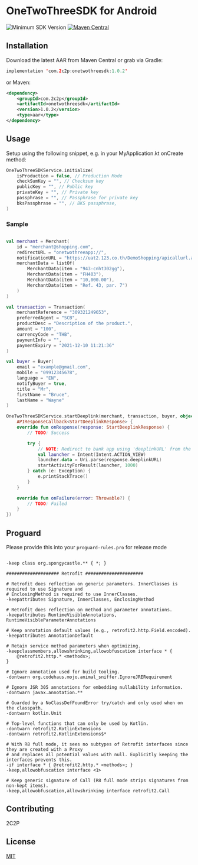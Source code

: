 # OneTwoThreeSDK for Android

![Minimum SDK Version](https://img.shields.io/badge/minSdkVersion-23-brightgreen)
[![Maven Central](https://maven-badges.herokuapp.com/maven-central/com.2c2p/onetwothreesdk/badge.svg)](https://search.maven.org/artifact/com.2c2p/onetwothreesdk)

## Installation

Download the latest AAR from Maven Central or grab via Gradle:

```kotlin
implementation 'com.2c2p:onetwothreesdk:1.0.2'
```


or Maven:

```xml
<dependency>
    <groupId>com.2c2p</groupId>
    <artifactId>onetwothreesdk</artifactId>
    <version>1.0.2</version>
    <type>aar</type>
</dependency>
```

## Usage

Setup using the following snippet, e.g. in your MyApplication.kt onCreate method:

```kotlin
OneTwoThreeSDKService.initialize(
    isProduction = false, // Production Mode
    checkSumKey = "", // Checksum key
    publicKey = "", // Public key
    privateKey = "", // Private key
    passphrase = "", // Passphrase for private key
    bksPassphrase = "", // BKS passphrase,
)
```

### Sample

```kotlin

val merchant = Merchant(
    id = "merchant@shopping.com",
    redirectURL = "onetwothreeapp://",
    notificationURL = "https://uat2.123.co.th/DemoShopping/apicallurl.aspx",
    merchantData = listOf(
        MerchantData(item = "943-cnht302gg"),
        MerchantData(item = "FH403"),
        MerchantData(item = "10,000.00"),
        MerchantData(item = "Ref. 43, par. 7")
    )
)

val transaction = Transaction(
    merchantReference = "309321249653",
    preferredAgent = "SCB",
    productDesc = "Description of the product.",
    amount = "100",
    currencyCode = "THB",
    paymentInfo = "",
    paymentExpiry = "2021-12-10 11:21:36"
)

val buyer = Buyer(
    email = "example@gmail.com",
    mobile = "09912345678",
    language = "EN",
    notifyBuyer = true,
    title = "Mr",
    firstName = "Bruce",
    lastName = "Wayne"
)

OneTwoThreeSDKService.startDeeplink(merchant, transaction, buyer, object :
    APIResponseCallback<StartDeeplinkResponse> {
    override fun onResponse(response: StartDeeplinkResponse) {
        // TODO: Success

        try {
            // NOTE: Redirect to bank app using 'deeplinkURL' from the response.
            val launcher = Intent(Intent.ACTION_VIEW)
            launcher.data = Uri.parse(response.deeplinkURL)
            startActivityForResult(launcher, 1000)
        } catch (e: Exception) {
            e.printStackTrace()
        }
    }

    override fun onFailure(error: Throwable?) {
        // TODO: Failed
    }
})
```

## Proguard

Please provide this into your `proguard-rules.pro` for release mode

```

-keep class org.spongycastle.** { *; }

#################### Retrofit ######################

# Retrofit does reflection on generic parameters. InnerClasses is required to use Signature and
# EnclosingMethod is required to use InnerClasses.
-keepattributes Signature, InnerClasses, EnclosingMethod

# Retrofit does reflection on method and parameter annotations.
-keepattributes RuntimeVisibleAnnotations, RuntimeVisibleParameterAnnotations

# Keep annotation default values (e.g., retrofit2.http.Field.encoded).
-keepattributes AnnotationDefault

# Retain service method parameters when optimizing.
-keepclassmembers,allowshrinking,allowobfuscation interface * {
    @retrofit2.http.* <methods>;
}

# Ignore annotation used for build tooling.
-dontwarn org.codehaus.mojo.animal_sniffer.IgnoreJRERequirement

# Ignore JSR 305 annotations for embedding nullability information.
-dontwarn javax.annotation.**

# Guarded by a NoClassDefFoundError try/catch and only used when on the classpath.
-dontwarn kotlin.Unit

# Top-level functions that can only be used by Kotlin.
-dontwarn retrofit2.KotlinExtensions
-dontwarn retrofit2.KotlinExtensions$*

# With R8 full mode, it sees no subtypes of Retrofit interfaces since they are created with a Proxy
# and replaces all potential values with null. Explicitly keeping the interfaces prevents this.
-if interface * { @retrofit2.http.* <methods>; }
-keep,allowobfuscation interface <1>

# Keep generic signature of Call (R8 full mode strips signatures from non-kept items).
-keep,allowobfuscation,allowshrinking interface retrofit2.Call
```

## Contributing
2C2P

## License
[MIT](https://choosealicense.com/licenses/mit/)